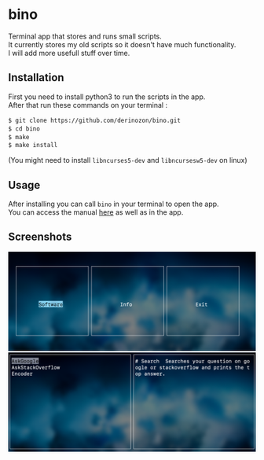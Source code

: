 # bino
Terminal app that stores and runs small scripts. <br>
It currently stores my old scripts so it doesn't have much functionality. <br>
I will add more usefull stuff over time. <br>

Installation
------------

First you need to install python3 to run the scripts in the app. <br>
After that run these commands on your terminal :

``` bash
$ git clone https://github.com/derinozon/bino.git
$ cd bino
$ make
$ make install
```
(You might need to install `libncurses5-dev` and `libncursesw5-dev` on linux)


Usage
--------

After installing you can call `bino` in your terminal to open the app. <br>
You can access the manual [here](res/info.md) as well as in the app.

Screenshots
--------

![image](./res/img/s1.png)
![image](./res/img/s2.png)
